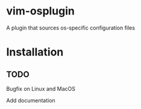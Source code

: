 # vim-osplugin
A plugin that sources os-specific configuration files

# Installation

## TODO
Bugfix on Linux and MacOS

Add documentation
